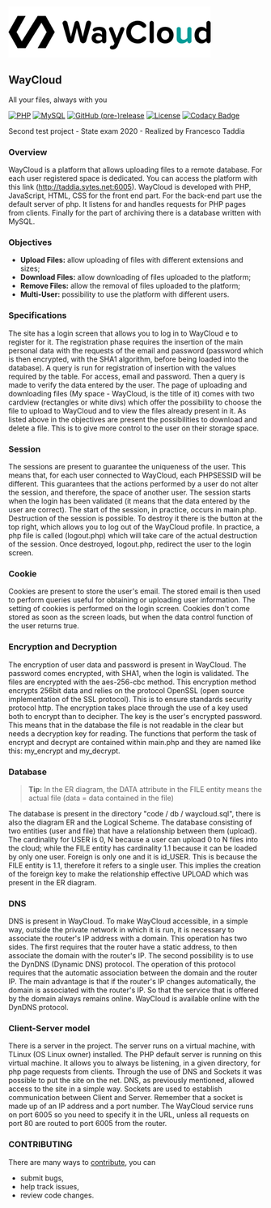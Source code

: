 <img src="app/img/waycloud_logo.png" alt="Showcase" height="100px">

## WayCloud
All your files, always with you

[![PHP](https://img.shields.io/badge/Php-7.2.24-blue)](https://www.php.net/)
[![MySQL](https://img.shields.io/badge/MySQL-5.7.30-%23738cff)](https://www.mysql.com/it/)
[![GitHub (pre-)release](https://img.shields.io/github/v/release/fctaddia/WayCloud?color=%234570b5&label=Release)](./../../releases)
[![License](https://img.shields.io/github/license/fctaddia/NfcTools?color=039c98&label=License)](https://opensource.org/licenses/MIT)
[![Codacy Badge](https://app.codacy.com/project/badge/Grade/3363acf0df0c46e8a803d087c1f5a872)](https://www.codacy.com/manual/fctaddia/WayCloud?utm_source=github.com&amp;utm_medium=referral&amp;utm_content=fctaddia/WayCloud&amp;utm_campaign=Badge_Grade)

Second test project - State exam 2020 - Realized by Francesco Taddia

### Overview
WayCloud is a platform that allows uploading files to a remote database. For each user registered space is dedicated. You can access the platform with this link (http://taddia.sytes.net:6005). WayCloud is developed with PHP, JavaScript, HTML, CSS for the front end part. For the back-end part use the default server of php. It listens for and handles requests for PHP pages from clients. Finally for the part of archiving there is a database written with MySQL.

### Objectives
* **Upload Files:** allow uploading of files with different extensions and sizes;
* **Download Files:** allow downloading of files uploaded to the platform;
* **Remove Files:** allow the removal of files uploaded to the platform;
* **Multi-User:** possibility to use the platform with different users.

### Specifications
The site has a login screen that allows you to log in to WayCloud e to register for it. The registration phase requires the insertion of the main personal data with the requests of the email and password (password which is then encrypted, with the SHA1 algorithm, before being loaded into the database). A query is run for registration of insertion with the values required by the table. For access, email and password. Then a query is made to verify the data entered by the user. The page of uploading and downloading files (My space - WayCloud, is the title of it) comes with two cardview (rectangles or white divs) which offer the possibility to choose the file to upload to WayCloud and to view the files already present in it. As listed above in the objectives are present the possibilities to download and delete a file. This is to give more control to the user on their storage space.

### Session
The sessions are present to guarantee the uniqueness of the user. This means that, for each user connected to WayCloud, each PHPSESSID will be different. This guarantees that the actions performed by a user do not alter the session, and therefore, the space of another user. The session starts when the login has been validated (it means that the data entered by the user are correct). The start of the session, in practice, occurs in main.php. Destruction of the session is possible. To destroy it there is the button at the top right, which allows you to log out of the WayCloud profile. In practice, a php file is called (logout.php) which will take care of the actual destruction of the session. Once destroyed, logout.php, redirect the user to the login screen.

### Cookie
Cookies are present to store the user's email. The stored email is then used to perform queries useful for obtaining or uploading user information. The setting of cookies is performed on the login screen. Cookies don't come stored as soon as the screen loads, but when the data control function of the user returns true.

### Encryption and Decryption
The encryption of user data and password is present in WayCloud. The password comes encrypted, with SHA1, when the login is validated. The files are encrypted with the aes-256-cbc method. This encryption method encrypts 256bit data and relies on the protocol OpenSSL (open source implementation of the SSL protocol). This is to ensure standards security protocol http. The encryption takes place through the use of a key used both to encrypt than to decipher. The key is the user's encrypted password. This means that in the database the file is not readable in the clear but needs a decryption key for reading. The functions that perform the task of encrypt and decrypt are contained within main.php and they are named like this: my_encrypt and my_decrypt.

### Database
> **Tip:** In the ER diagram, the DATA attribute in the FILE entity means the actual file (data = data contained in the file)

The database is present in the directory "code / db / waycloud.sql", there is also the diagram ER and the Logical Scheme. The database consisting of two entities (user and file) that have a relationship between them (upload). The cardinality for USER is 0, N because a user can upload 0 to N files into the cloud; while the FILE entity has cardinality 1.1 because it can be loaded by only one user. Foreign is only one and it is id_USER. This is because the FILE entity is 1.1, therefore it refers to a single user. This implies the creation of the foreign key to make the relationship effective UPLOAD which was present in the ER diagram.

### DNS
DNS is present in WayCloud. To make WayCloud accessible, in a simple way, outside the private network in which it is run, it is necessary to associate the router's IP address with a domain. This operation has two sides. The first requires that the router have a static address, to then associate the domain with the router's IP. The second possibility is to use the DynDNS (Dynamic DNS) protocol. The operation of this protocol requires that the automatic association between the domain and the router IP. The main advantage is that if the router's IP changes automatically, the domain is associated with the router's IP. So that the service that is offered by the domain always remains online. WayCloud is available online with the DynDNS protocol.

### Client-Server model
There is a server in the project. The server runs on a virtual machine, with TLinux (OS Linux owner) installed. The PHP default server is running on this virtual machine. It allows you to always be listening, in a given directory, for php page requests from clients. Through the use of DNS and Sockets it was possible to put the site on the net. DNS, as previously mentioned, allowed access to the site in a simple way. Sockets are used to establish communication between Client and Server. Remember that a socket is made up of an IP address and a port number. The WayCloud service runs on port 6005 so you need to specify it in the URL, unless all requests on port 80 are routed to port 6005 from the router.

### CONTRIBUTING
There are many ways to [contribute](./docs/CONTRIBUTING.md), you can
- submit bugs,
- help track issues,
- review code changes.
